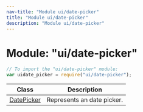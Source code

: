 ```yaml
---
nav-title: "Module ui/date-picker"
title: "Module ui/date-picker"
description: "Module ui/date-picker"
---
```

# Module: "ui/date-picker"

``` JavaScript
// To import the "ui/date-picker" module:
var uidate_picker = require("ui/date-picker");
```

Class | Description
------|------------
[DatePicker](../../ui/date-picker/DatePicker.md) | Represents an date picker.